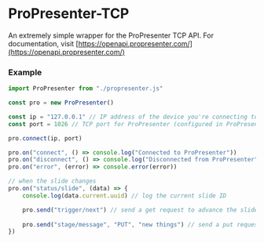# ProPresenter-TCP
An extremely simple wrapper for the ProPresenter TCP API.
For documentation, visit [https://openapi.propresenter.com/](https://openapi.propresenter.com/)
### Example
```js
import ProPresenter from "./propresenter.js"

const pro = new ProPresenter()

const ip = "127.0.0.1" // IP address of the device you're connecting to, or 127.0.0.1 for local
const port = 1026 // TCP port for ProPresenter (configured in ProPresenter settings)

pro.connect(ip, port)

pro.on("connect", () => console.log("Connected to ProPresenter"))
pro.on("disconnect", () => console.log("Disconnected from ProPresenter"))
pro.on("error", (error) => console.error(error))

// when the slide changes
pro.on("status/slide", (data) => {
    console.log(data.current.uuid) // log the current slide ID

    pro.send("trigger/next") // send a get request to advance the slide
    
    pro.send("stage/message", "PUT", "new things") // send a put request to change the stage message
})
```